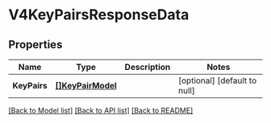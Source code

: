 # V4KeyPairsResponseData

## Properties
Name | Type | Description | Notes
------------ | ------------- | ------------- | -------------
**KeyPairs** | [**[]KeyPairModel**](KeyPairModel.md) |  | [optional] [default to null]

[[Back to Model list]](../README.md#documentation-for-models) [[Back to API list]](../README.md#documentation-for-api-endpoints) [[Back to README]](../README.md)


